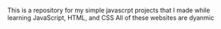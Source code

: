 This is a repository for my simple javascrpt projects that I made while learning JavaScript, HTML, and CSS
All of these websites are dyanmic
